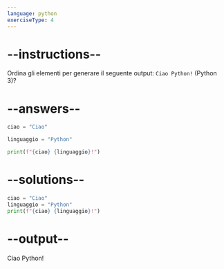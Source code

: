 ```yaml
---
language: python
exerciseType: 4
---
```


# --instructions--

Ordina gli elementi per generare il seguente output: `Ciao Python!` (Python 3)?

# --answers--

```python
ciao = "Ciao"
```

```python
linguaggio = "Python"
```

```python
print(f"{ciao} {linguaggio}!")
```

# --solutions--

```python
ciao = "Ciao"
linguaggio = "Python"
print(f"{ciao} {linguaggio}!")
```

# --output--

Ciao Python!
